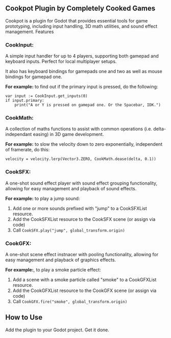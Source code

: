 ## Cookpot Plugin by Completely Cooked Games

Cookpot is a plugin for Godot that provides essential tools for game prototyping, including input handling, 3D math utilities, and sound effect management.
Features


### CookInput:

A simple input handler for up to 4 players, supporting both gamepad and keyboard inputs. Perfect for local multiplayer setups.

It also has keyboard bindings for gamepads one and two as well as mouse bindings for gamepad one.

**For example:** to find out if the primary input is pressed, do the following:
```
var input := CookInput.get_inputs(0)
if input.primary:
	print("A or Y is pressed on gamepad one. Or the Spacebar, IDK.")
```


### CookMath:

A collection of maths functions to assist with common operations (i.e. delta-independant easing) in 3D game development.

**For example:** to slow the velocity down to zero exponentially, independent of framerate, do this:
```
velocity = velocity.lerp(Vector3.ZERO, CookMath.dease(delta, 0.1))
```


### CookSFX:

A one-shot sound effect player with sound effect grouping functionality, allowing for easy management and playback of sound effects.

**For example:** to play a jump sound:

1. Add one or more sounds prefixed with "jump" to a CookSFXList resource.
2. Add the CookSFXList resource to the CookSFX scene (or assign via code)
3. Call `CookSFX.play("jump", global_transform.origin)`


### CookGFX:

A one-shot scene effect instnacer with pooling functionality, allowing for easy management and playback of graphics effects.

**For example:**, to play a smoke particle effect:

1. Add a scene with a smoke particle called "smoke" to a CookGFXList resource.
2. Add the CookGFXList resource to the CookGFX scene (or assign via code)
3. Call `CookGFX.fire("smoke", global_transform.origin)`

## How to Use

Add the plugin to your Godot project. Get it done.
